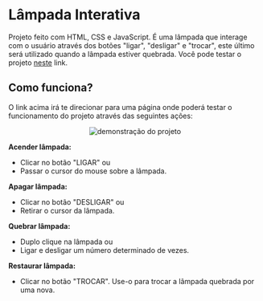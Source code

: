 # **Lâmpada Interativa**
Projeto feito com HTML, CSS e JavaScript. É uma lâmpada que interage com o usuário através dos botões "ligar", "desligar" e "trocar", este último será utilizado quando a lâmpada estiver quebrada. Você pode testar o projeto [neste](https://gustavo-resende.github.io/interactiveLamp) link.

## **Como funciona?**

O link acima irá te direcionar para uma página onde poderá testar o funcionamento do projeto através das seguintes ações:

<p align="center">
    <img alt="demonstração do projeto" src="https://raw.githubusercontent.com/danilotc/interactiveLamp/edit_readme/assets/example.gif" >
</p>

**Acender lâmpada:**
- Clicar no botão "LIGAR" ou
- Passar o cursor do mouse sobre a lâmpada.

**Apagar lâmpada:**
- Clicar no botão "DESLIGAR" ou
- Retirar o cursor da lâmpada.

**Quebrar lâmpada:**
- Duplo clique na lâmpada ou
- Ligar e desligar um número determinado de vezes.

**Restaurar lâmpada:**
- Clicar no botão "TROCAR". Use-o para trocar a lâmpada quebrada por uma nova.